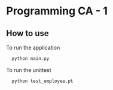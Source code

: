 
# Programming CA - 1




## How to use

To run the application

```bash
  python main.py
```

To run the unittest

```bash
  python test_employee.pt
```
